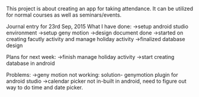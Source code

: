 This project is about creating an app for taking attendance. It can be utilized for normal courses as well as seminars/events.

Journal entry for 23rd Sep, 2015
What I have done:
->setup android studio environment
->setup geny motion
->design document done
->started on creating facutly activity and manage holiday activity
->finalized database design

Plans for next week:
->finish manage holiday activity
->start creating database in android

Problems:
->geny motion not working: solution- genymotion plugin for android studio
->calendar picker not in-built in android, need to figure out way to do time and date picker.
